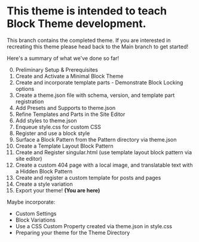 # This theme is intended to teach Block Theme development.

This branch contains the completed theme. If you are interested in recreating this theme please head back to the Main branch to get started!


Here's a summary of what we've done so far!

0.  Preliminary Setup & Prerequisites
1.  Create and Activate a Minimal Block Theme
2.  Create and incorporate template parts - Demonstrate Block Locking options
3.  Create a theme.json file with schema, version, and template part registration
4.  Add Presets and Supports to theme.json
5.  Refine Templates and Parts in the Site Editor
6.  Add styles to theme.json
7.  Enqueue style.css for custom CSS
8.  Register and use a block style
9.  Surface a Block Pattern from the Pattern directory via theme.json
10. Create a Template Layout Block Pattern
11. Create and Register singular.html (use template layout block pattern via site editor)
12. Create a custom 404 page with a local image, and translatable text with a Hidden Block Pattern
13. Create and register a custom template for posts and pages
14. Create a style variation
15. Export your theme! __(You are here)__


Maybe incorporate:
- Custom Settings
- Block Variations
- Use a CSS Custom Property created via theme.json in style.css
- Preparing your theme for the Theme Directory